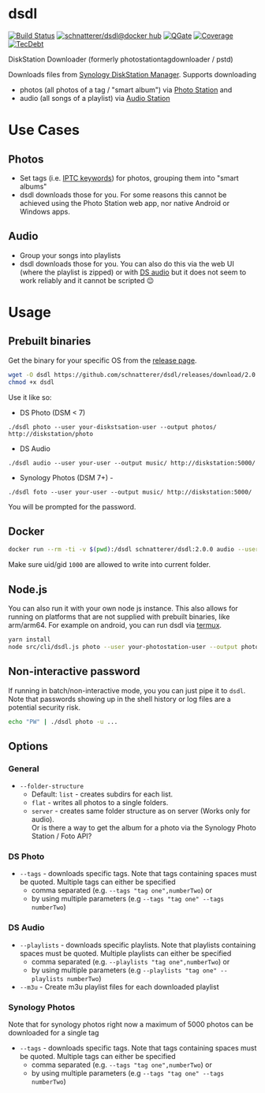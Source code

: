 dsdl
====

[![Build Status](https://travis-ci.org/schnatterer/dsdl.svg?branch=develop)](https://travis-ci.org/schnatterer/dsdl)
[![schnatterer/dsdl@docker hub](https://images.microbadger.com/badges/image/schnatterer/dsdl.svg)](https://hub.docker.com/r/schnatterer/dsdl/)
[![QGate](https://sonarcloud.io/api/project_badges/measure?project=info.schnatterer.dsdl&metric=alert_status)](https://sonarcloud.io/dashboard?id=info.schnatterer.dsdl)
[![Coverage](https://sonarcloud.io/api/project_badges/measure?project=info.schnatterer.dsdl&metric=coverage)](https://sonarcloud.io/dashboard?id=info.schnatterer.dsdl)
[![TecDebt](https://sonarcloud.io/api/project_badges/measure?project=info.schnatterer.dsdl&metric=sqale_index)](https://sonarcloud.io/dashboard?id=info.schnatterer.dsdl)

DiskStation Downloader (formerly photostationtagdownloader / pstd)
 
Downloads files from [Synology DiskStation Manager](https://www.synology.com/dsm). Supports downloading 
* photos (all photos of a tag / "smart album") via [Photo Station](https://www.synology.com/dsm/feature/photo_station) and
* audio (all songs of a playlist) via [Audio Station](https://www.synology.com/dsm/feature/audio_station) 

# Use Cases

## Photos 

* Set tags (i.e. [IPTC keywords](http://www.iptc.org/std/photometadata/documentation/userguide/index.htm#!Documents/generalimagecontent.htm)) for photos, grouping them into "smart albums"
* dsdl downloads those for you. For some reasons this cannot be achieved using the Photo Station web app, nor native Android or Windows apps.

## Audio

* Group your songs into playlists
* dsdl downloads those for you. You can also do this via the web UI (where the playlist is zipped) or with [DS audio](https://www.synology.com/dsm/feature/audio_station#download) but it does not seem to work reliably and it cannot be scripted 😉

# Usage

## Prebuilt binaries

Get the binary for your specific OS from the [release page](https://github.com/schnatterer/dsdl/releases).

```bash
wget -O dsdl https://github.com/schnatterer/dsdl/releases/download/2.0.0/dsdl-linux-x64
chmod +x dsdl
```

Use it like so:

* DS Photo (DSM < 7)
```shell
./dsdl photo --user your-diskstsation-user --output photos/ http://diskstation/photo
```
* DS Audio
```shell
./dsdl audio --user your-user --output music/ http://diskstation:5000/
```
* Synology Photos (DSM 7+) - 
```shell
./dsdl foto --user your-user --output music/ http://diskstation:5000/
```

You will be prompted for the password.

## Docker

```bash
docker run --rm -ti -v $(pwd):/dsdl schnatterer/dsdl:2.0.0 audio --user  your-photostation-user --output /dsdl http://diskstation/photo
```

Make sure uid/gid `1000` are allowed to write into current folder.

## Node.js

You can also run it with your own node js instance. This also allows for running on platforms that are not supplied with
prebuilt binaries, like arm/arm64. For example on android, you can run dsdl via [termux](https://termux.com/). 

```bash
yarn install
node src/cli/dsdl.js photo --user your-photostation-user --output photos/ http://diskstation/photo
```

## Non-interactive password

If running in batch/non-interactive mode, you you can just pipe it to `dsdl`.
Note that passwords showing up in the shell history or log files are a potential security risk.

```bash
echo "PW" | ./dsdl photo -u ...
```

## Options

### General

* `--folder-structure` 
  * Default: `list` - creates subdirs for each list.
  * `flat` - writes all photos to a single folders.
  * `server` - creates same folder structure as on server (Works only for audio).  
     Or is there a way to get the album for a photo via the Synology Photo Station / Foto API? 

### DS Photo

* `--tags` - downloads specific tags. Note that tags containing spaces must be quoted. Multiple tags can either be specified  
  * comma separated (e.g. `--tags "tag one",numberTwo`) or
  * by using multiple parameters (e.g `--tags "tag one" --tags numberTwo`) 
  
### DS Audio

* `--playlists` - downloads specific playlists. Note that playlists containing spaces must be quoted. Multiple playlists can either be specified  
  * comma separated (e.g. `--playlists "tag one",numberTwo`) or
  * by using multiple parameters (e.g `--playlists "tag one" --playlists numberTwo`) 
* `--m3u` - Create m3u playlist files for each downloaded playlist

### Synology Photos

Note that for synology photos right now a maximum of 5000 photos can be downloaded for a single tag

* `--tags` - downloads specific tags. Note that tags containing spaces must be quoted. Multiple tags can either be specified
  * comma separated (e.g. `--tags "tag one",numberTwo`) or
  * by using multiple parameters (e.g `--tags "tag one" --tags numberTwo`) 